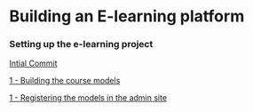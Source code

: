 # Building an E-learning platform

### Setting up the e-learning project

[Intial Commit](../../tree/f2f1e4dc14f4d332b148751f49f099a725d63987/)


[1 - Building the course models](../../tree/00932cde4aef4a772693149ec65a23d8f5f0d422/)

[1 - Registering the models in the admin site](../../tree//)